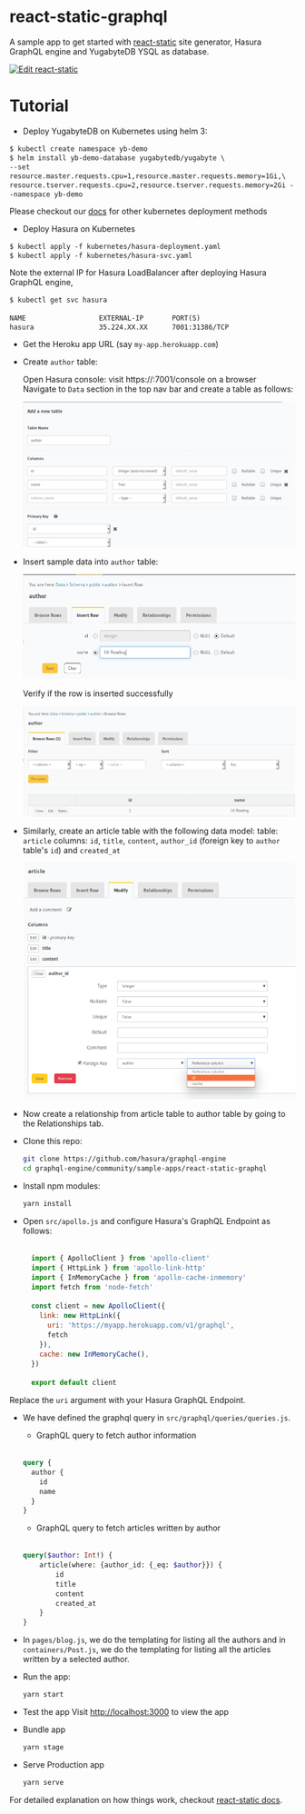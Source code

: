 # react-static-graphql

A sample app to get started with [react-static](https://github.com/nozzle/react-static) site generator, Hasura GraphQL engine and YugabyteDB YSQL as database.

[![Edit react-static](https://codesandbox.io/static/img/play-codesandbox.svg)](https://codesandbox.io/s/github/hasura/graphql-engine/tree/master/community/sample-apps/react-static-graphql?fontsize=14)

# Tutorial

- Deploy YugabyteDB on Kubernetes using helm 3:

```
$ kubectl create namespace yb-demo
$ helm install yb-demo-database yugabytedb/yugabyte \
--set resource.master.requests.cpu=1,resource.master.requests.memory=1Gi,\
resource.tserver.requests.cpu=2,resource.tserver.requests.memory=2Gi --namespace yb-demo
```
  Please checkout our [docs](https://docs.yugabyte.com/latest/deploy/kubernetes/) for other kubernetes deployment methods



- Deploy Hasura on Kubernetes

```
$ kubectl apply -f kubernetes/hasura-deployment.yaml
$ kubectl apply -f kubernetes/hasura-svc.yaml

```

Note the external IP for Hasura LoadBalancer after deploying Hasura GraphQL engine,

```
$ kubectl get svc hasura

NAME                  EXTERNAL-IP       PORT(S)
hasura                35.224.XX.XX      7001:31386/TCP
```


- Get the Heroku app URL (say `my-app.herokuapp.com`)
- Create `author` table:
  
  Open Hasura console: visit https://<loadbalancer-ip>:7001/console on a browser  
  Navigate to `Data` section in the top nav bar and create a table as follows:

  ![Create author table](./assets/add_table.jpg)

- Insert sample data into `author` table:

  ![Insert data into author table](./assets/insert_data.jpg)

  Verify if the row is inserted successfully

  ![Insert data into author table](./assets/browse_rows.jpg)

- Similarly, create an article table with the following data model:
table: `article`
columns: `id`, `title`, `content`, `author_id` (foreign key to `author` table's `id`) and `created_at`

  ![Create foreign key for author_id column to author's id](./assets/author_fk.png)

- Now create a relationship from article table to author table by going to the Relationships tab.

- Clone this repo:
  ```bash
  git clone https://github.com/hasura/graphql-engine
  cd graphql-engine/community/sample-apps/react-static-graphql
  ```

- Install npm modules:
  ```bash
  yarn install
  ```

- Open `src/apollo.js` and configure Hasura's GraphQL Endpoint as follows: 
  ```js

    import { ApolloClient } from 'apollo-client'
    import { HttpLink } from 'apollo-link-http'
    import { InMemoryCache } from 'apollo-cache-inmemory'
    import fetch from 'node-fetch'

    const client = new ApolloClient({
      link: new HttpLink({
        uri: 'https://myapp.herokuapp.com/v1/graphql',
        fetch
      }),
      cache: new InMemoryCache(),
    })

    export default client

  ```
Replace the `uri` argument with your Hasura GraphQL Endpoint.

- We have defined the graphql query in `src/graphql/queries/queries.js`. 
    - GraphQL query to fetch author information

    ```graphql

    query {
      author {
        id
        name
      }
    }

    ```

    - GraphQL query to fetch articles written by author

    ```graphql

    query($author: Int!) {
        article(where: {author_id: {_eq: $author}}) {
            id
            title
            content
            created_at
        }
    }

    ```

- In `pages/blog.js`, we do the templating for listing all the authors and in `containers/Post.js`, we do the templating for listing all the articles written by a selected author.

- Run the app:
  ```bash
  yarn start
  ```
- Test the app
  Visit [http://localhost:3000](http://localhost:3000) to view the app

- Bundle app
  ```bash
  yarn stage
  ```
- Serve Production app
  ```bash
  yarn serve
  ```

For detailed explanation on how things work, checkout [react-static docs](https://github.com/nozzle/react-static).
